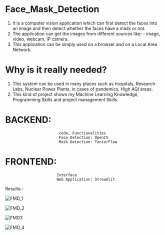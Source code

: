 # Face_Mask_Detection
1. It is a computer vision application which can first detect the faces into an image and then detect whether the faces have a mask or not.
2. The application can get the images from different sources like: - image, video, webcam, IP camera.
3. This application can be simply used on a browser and on a Local Area Network.

# Why is it really needed?
1.	This system can be used in many places such as hospitals, Research Labs, Nuclear Power Plants, in cases of pandemics, High AQI areas.
2.	This kind of project shows my Machine Learning Knowledge, Programming Skills and project management Skills.

# BACKEND: 
                            code, Functionalities
                            Face Detection: OpenCV
                            Mask Detection: TensorFlow
    
# FRONTEND: 
                           Interface
                           Web Application: Streamlit

Results:-

![FMD_1](https://github.com/SharbaniChakraborty/Face_Mask_Detection/assets/170112191/7f8c879a-257b-4b4f-8652-4d90dbb7c354)

![FMD_2](https://github.com/SharbaniChakraborty/Face_Mask_Detection/assets/170112191/f4987375-9ac8-47b8-a991-78707ebcf4ad)

![FMD3](https://github.com/SharbaniChakraborty/Face_Mask_Detection/assets/170112191/ad775609-70c2-44e3-81c6-4a3336531316)

![FMD_4](https://github.com/SharbaniChakraborty/Face_Mask_Detection/assets/170112191/5e55b66f-4232-4553-b2f6-82f9e711cb83)

